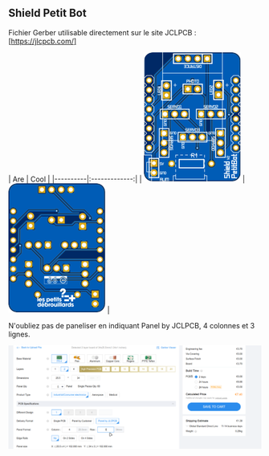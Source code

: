 ## Shield Petit Bot
Fichier Gerber utilisable directement sur le site JCLPCB : [https://jlcpcb.com/]

| Are | Cool | |----------|:-------------:| | ![My Image](Shield.svg) | ![My Image](Shield_back.svg) |

N'oubliez pas de paneliser en indiquant Panel by JCLPCB, 4 colonnes et 3 lignes. 

![My Image](JCLPCB_TUTO.png)
